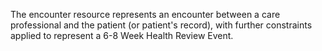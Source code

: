 The encounter resource represents an encounter between a care professional and the patient (or patient's record), with further constraints applied to represent a 6-8 Week Health Review Event.